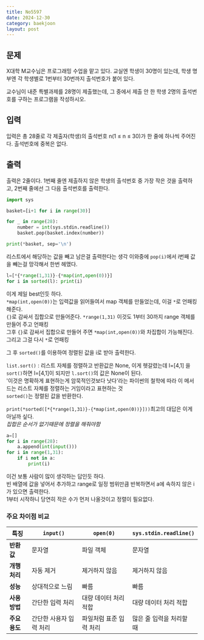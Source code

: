 ```yaml
---
title: No5597
date: 2024-12-30
category: baekjoon
layout: post
---
```

문제
--
X대학 M교수님은 프로그래밍 수업을 맡고 있다. 교실엔 학생이 30명이 있는데, 학생 명부엔 각 학생별로 1번부터 30번까지 출석번호가 붙어 있다.  

교수님이 내준 특별과제를 28명이 제출했는데, 그 중에서 제출 안 한 학생 2명의 출석번호를 구하는 프로그램을 작성하시오.  

입력
--
입력은 총 28줄로 각 제출자(학생)의 출석번호 n(1 ≤ n ≤ 30)가 한 줄에 하나씩 주어진다. 출석번호에 중복은 없다.  

출력
--
출력은 2줄이다. 1번째 줄엔 제출하지 않은 학생의 출석번호 중 가장 작은 것을 출력하고, 2번째 줄에선 그 다음 출석번호를 출력한다.  

```python
import sys

basket=[i+1 for i in range(30)]

for _ in range(28):
    number = int(sys.stdin.readline())
    basket.pop(basket.index(number))

print(*basket, sep='\n')
```
리스트에서 해당하는 값을 빼고 남은걸 출력한다는 생각
이와중에 `pop(i)`에서 i번째 값을 빼는걸 망각해서 한번 헤맸다.  

```python
l=[*{*range(1,31)}-{*map(int,open(0))}]
for i in sorted(l): print(i)
```
이게 제일 best인듯 하다.  
`*map(int,open(0))`는 입력값을 읽어들여서 map 객체를 만들었는데, 이걸 `*`로 언패킹해준다.  
`{}`로 감싸서 집합으로 만들어준다.
`*range(1,31)` 이것도 1부터 30까지 range 객체를 만들어 주고 언패킹  
그후 `{}`로 감싸서 집합으로 만들어 주면 `*map(int,open(0))`와 차집합이 가능해진다.  
그리고 그걸 다시 `*`로 언패킹

그 후 `sorted()`를 이용하여 정렬된 값을 i로 받아 출력한다.  

`list.sort()` : 리스트 자체를 정렬하고 반환값은 None, 이게 헷갈렸는데 l=[4,1] 을 `sort()`하면 l=[4,1]이 되지만 `l.sort()`의 값은 None이 된다.  
'이것은 명확하게 표현하는게 암묵적인것보다 낫다'라는 파이썬의 철학에 따라 이 메서드는 리스트 자체를 정렬하는 거임이라고 표현하는 것  
`sorted()`는 정렬된 값을 반환한다.  

`print(*sorted([*{*range(1,31)}-{*map(int,open(0))}]))`최고의 대답은 이게 아닐까 싶다.  
*집합은 순서가 없기때문에 정렬을 해줘야함*

```python
a=[]
for i in range(28):
    a.append(int(input()))
for i in range(1,31):
    if i not in a:
        print(i)
```
이건 보통 사람이 많이 생각하는 답인듯 하다.  
빈 배열에 값을 넣어서 추가하고 range로 일정 범위만큼 반복하면서 a에 속하지 않은 i가 있으면 출력한다.  
1부터 시작하니 당연히 작은 수가 먼저 나올것이고 정렬이 필요없다.  




### 주요 차이점 비교

| 특징                | `input()`               | `open(0)`               | `sys.stdin.readline()`    |
|---------------------|-------------------------|-------------------------|---------------------------|
| **반환값**         | 문자열                  | 파일 객체               | 문자열                    |
| **개행 처리**      | 자동 제거               | 제거하지 않음           | 제거하지 않음             |
| **성능**           | 상대적으로 느림         | 빠름                   | 빠름                      |
| **사용 방법**       | 간단한 입력 처리        | 대량 데이터 처리 적합   | 대량 데이터 처리 적합     |
| **주요 용도**       | 간단한 사용자 입력 처리 | 파일처럼 표준 입력 처리 | 많은 줄 입력을 처리할 때  |
